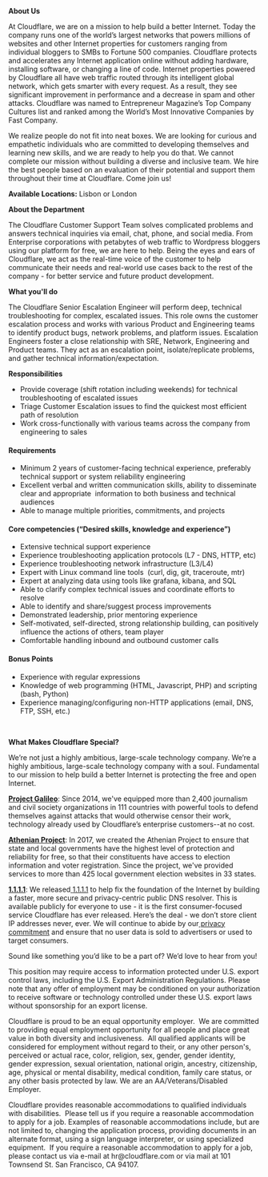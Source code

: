 <div class="content-intro">
	<div><strong>About Us</strong></div>
	<div>
		<p>At Cloudflare, we are on a mission to help build a better Internet. Today the company runs one of the world’s largest networks that powers millions of websites and other Internet properties for customers ranging from individual bloggers to SMBs to Fortune 500 companies. Cloudflare protects and accelerates any Internet application online without adding hardware, installing software, or changing a line of code. Internet properties powered by Cloudflare all have web traffic routed through its intelligent global network, which gets smarter with every request. As a result, they see significant improvement in performance and a decrease in spam and other attacks. Cloudflare was named to Entrepreneur Magazine’s Top Company Cultures list and ranked among the World’s Most Innovative Companies by Fast Company.&nbsp;</p>
		<p><span style="font-weight: 400;">We realize people do not fit into neat boxes. We are looking for curious and empathetic individuals who are committed to developing themselves and learning new skills, and we are ready to help you do that. We cannot complete our mission without building a diverse and inclusive team. We hire the best people based on an evaluation of their potential and support them throughout their time at Cloudflare. Come join us!&nbsp;</span></p>
	</div>
</div>
<p><strong>Available Locations:</strong> Lisbon or London&nbsp;</p>
<p><strong>About the Department</strong></p>
<p><span style="font-weight: 400;">The Cloudflare Customer Support Team solves complicated problems and answers technical inquiries via email, chat, phone, and social media. From Enterprise corporations with petabytes of web traffic to Wordpress bloggers using our platform for free, we are here to help. Being the eyes and ears of Cloudflare, we act as the real-time voice of the customer to help communicate their needs and real-world use cases back to the rest of the company - for better service and future product development.</span></p>
<p><strong>What you'll do&nbsp;</strong></p>
<p>The Cloudflare Senior Escalation Engineer will perform deep, technical troubleshooting for complex, escalated issues. This role owns the customer escalation process and works with various Product and Engineering teams to identify product bugs, network problems, and platform issues. Escalation Engineers foster a close relationship with SRE, Network, Engineering and Product teams. They act as an escalation point, isolate/replicate problems, and gather technical information/expectation.</p>
<p><strong>Responsibilities</strong></p>
<ul>
	<li style="font-weight: 400;"><span style="font-weight: 400;">Provide coverage (shift rotation including weekends) for technical troubleshooting of escalated issues&nbsp;</span></li>
	<li style="font-weight: 400;"><span style="font-weight: 400;">Triage Customer Escalation issues to find the quickest most efficient path of resolution</span></li>
	<li style="font-weight: 400;"><span style="font-weight: 400;">Work cross-functionally with various teams across the company from engineering to sales</span></li>
</ul>
<h4><strong>Requirements</strong></h4>
<ul>
	<li style="font-weight: 400;">Minimum 2 years of customer-facing technical experience, preferably technical support or system reliability engineering</li>
	<li style="font-weight: 400;"><span style="font-weight: 400;">Excellent verbal and written communication skills, ability to disseminate clear and appropriate&nbsp; information to both business and technical audiences</span></li>
	<li style="font-weight: 400;"><span style="font-weight: 400;">Able to manage multiple priorities, commitments, and projects</span></li>
</ul>
<h4><strong>Core competencies (“Desired skills, knowledge and experience”)</strong></h4>
<ul>
	<li style="font-weight: 400;"><span style="font-weight: 400;">Extensive technical support experience</span></li>
	<li style="font-weight: 400;"><span style="font-weight: 400;">Experience troubleshooting application protocols (L7 - DNS, HTTP, etc)</span></li>
	<li style="font-weight: 400;"><span style="font-weight: 400;">Experience troubleshooting network infrastructure (L3/L4)</span></li>
	<li style="font-weight: 400;"><span style="font-weight: 400;">Expert with Linux command line tools&nbsp; (curl, dig, git, traceroute, mtr)</span></li>
	<li style="font-weight: 400;"><span style="font-weight: 400;">Expert at analyzing data using tools like grafana, kibana, and SQL</span></li>
	<li style="font-weight: 400;"><span style="font-weight: 400;">Able to clarify complex technical issues and coordinate efforts to resolve</span></li>
	<li style="font-weight: 400;"><span style="font-weight: 400;">Able to identify and share/suggest process improvements&nbsp;</span></li>
	<li style="font-weight: 400;"><span style="font-weight: 400;">Demonstrated leadership, prior mentoring experience</span></li>
	<li style="font-weight: 400;"><span style="font-weight: 400;">Self-motivated, self-directed, strong relationship building, can positively influence the actions of others, team player</span></li>
	<li style="font-weight: 400;"><span style="font-weight: 400;">Comfortable handling inbound and outbound customer calls</span></li>
</ul>
<h4><strong>Bonus Points</strong></h4>
<ul>
	<li style="font-weight: 400;"><span style="font-weight: 400;">Experience with regular expressions</span></li>
	<li style="font-weight: 400;"><span style="font-weight: 400;">Knowledge of web programming (HTML, Javascript, PHP) and scripting (bash, Python)</span></li>
	<li style="font-weight: 400;"><span style="font-weight: 400;">Experience managing/configuring non-HTTP applications (email, DNS, FTP, SSH, etc.)</span></li>
</ul>
<p>&nbsp;</p>
<div class="content-conclusion">
	<p><strong>What Makes Cloudflare Special?</strong></p>
	<p><span style="font-weight: 400;">We’re not just a highly ambitious, large-scale technology company. We’re a highly ambitious, large-scale technology company with a soul. Fundamental to our mission to help build a better Internet is protecting the free and open Internet.</span></p>
	<p><a href="https://blog.cloudflare.com/protecting-free-expression-online/"><strong>Project Galileo</strong></a><span style="font-weight: 400;">: Since 2014, we've equipped more than 2,400 journalism and civil society organizations in 111 countries with powerful tools to defend themselves against attacks that would otherwise censor their work, technology already used by Cloudflare’s enterprise customers--at no cost.</span></p>
	<p><strong><a href="https://www.cloudflare.com/athenian/">Athenian Project</a></strong><span style="font-weight: 400;">: In 2017, we created the Athenian Project to ensure that state and local governments have the highest level of protection and reliability for free, so that their constituents have access to election information and voter registration. Since the project, we've provided services to more than 425 local government election websites in 33 states.</span></p>
	<p><a href="https://1.1.1.1/"><strong>1.1.1.1</strong></a><span style="font-weight: 400;">: We released</span><a href="https://1.1.1.1/"> <span style="font-weight: 400;">1.1.1.1</span></a><span style="font-weight: 400;"> to help fix the foundation of the Internet by building a faster, more secure and privacy-centric public DNS resolver. This is available publicly for everyone to use - it is the first consumer-focused service Cloudflare has ever released. Here’s the deal - we don’t store client IP addresses never, ever. We will continue to abide by our</span><a href="https://developers.cloudflare.com/1.1.1.1/privacy/public-dns-resolver"> privacy commitment</a><span style="font-weight: 400;"> and ensure that no user data is sold to advertisers or used to target consumers.</span></p>
	<p><span style="font-weight: 400;">Sound like something you’d like to be a part of? We’d love to hear from you!</span></p>
	<p><span style="font-weight: 400;">This position may require access to information protected under U.S. export control laws, including the U.S. Export Administration Regulations. Please note that any offer of employment may be conditioned on your authorization to receive software or technology controlled under these U.S. export laws without sponsorship for an export license.</span></p>
	<p><span style="font-weight: 400;">Cloudflare is proud to be an equal opportunity employer. &nbsp;We are committed to providing equal employment opportunity for all people and place great value in both diversity and inclusiveness. &nbsp;All qualified applicants will be considered for employment without regard to their, or any other person's, perceived or actual</span> <span style="font-weight: 400;">race, color, religion, sex, gender, gender identity, gender expression, sexual orientation, national origin, ancestry, citizenship, age, physical or mental disability, medical condition, family care status, or any other basis protected by law. </span><span style="font-weight: 400;">We are an AA/Veterans/Disabled Employer.</span></p>
	<p><span style="font-weight: 400;">Cloudflare provides reasonable accommodations to qualified individuals with disabilities. &nbsp;Please tell us if you require a reasonable accommodation to apply for a job. Examples of reasonable accommodations include, but are not limited to, changing the application process, providing documents in an alternate format, using a sign language interpreter, or using specialized equipment. &nbsp;If you require a reasonable accommodation to apply for a job, please contact us via e-mail at </span><span style="font-weight: 400;">hr@cloudflare.com</span><span style="font-weight: 400;"> or via mail at 101 Townsend St. San Francisco, CA 94107.</span></p>
</div>